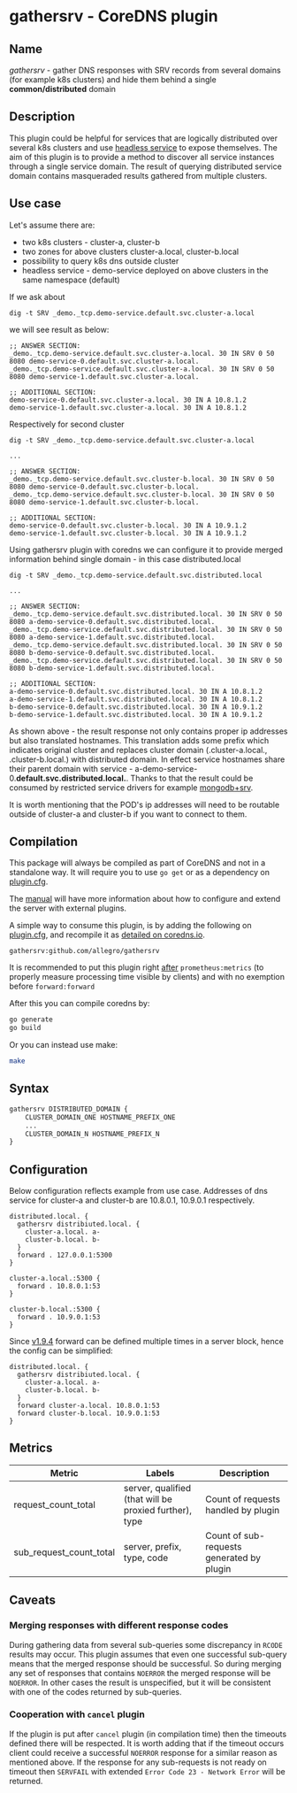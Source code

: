 # gathersrv - CoreDNS plugin

## Name

*gathersrv* - gather DNS responses with SRV records from several domains (for example k8s clusters) and hide them behind a single **common/distributed** domain

## Description

This plugin could be helpful for services that are logically distributed over several k8s clusters and use [headless service](https://kubernetes.io/docs/concepts/services-networking/service/#headless-services) to expose themselves.
The aim of this plugin is to provide a method to discover all service instances through a single service domain. The result of querying distributed service domain contains
masqueraded results gathered from multiple clusters.


## Use case


Let's assume there are:
* two k8s clusters - cluster-a, cluster-b
* two zones for above clusters cluster-a.local, cluster-b.local
* possibility to query k8s dns outside cluster
* headless service - demo-service deployed on above clusters in the same namespace (default)

If we ask about

```
dig -t SRV _demo._tcp.demo-service.default.svc.cluster-a.local
```

we will see result as below:

```
;; ANSWER SECTION:
_demo._tcp.demo-service.default.svc.cluster-a.local. 30 IN SRV 0 50 8080 demo-service-0.default.svc.cluster-a.local.
_demo._tcp.demo-service.default.svc.cluster-a.local. 30 IN SRV 0 50 8080 demo-service-1.default.svc.cluster-a.local.

;; ADDITIONAL SECTION:
demo-service-0.default.svc.cluster-a.local. 30 IN A 10.8.1.2
demo-service-1.default.svc.cluster-a.local. 30 IN A 10.8.1.2
```

Respectively for second cluster

```
dig -t SRV _demo._tcp.demo-service.default.svc.cluster-a.local

...

;; ANSWER SECTION:
_demo._tcp.demo-service.default.svc.cluster-b.local. 30 IN SRV 0 50 8080 demo-service-0.default.svc.cluster-b.local.
_demo._tcp.demo-service.default.svc.cluster-b.local. 30 IN SRV 0 50 8080 demo-service-1.default.svc.cluster-b.local.

;; ADDITIONAL SECTION:
demo-service-0.default.svc.cluster-b.local. 30 IN A 10.9.1.2
demo-service-1.default.svc.cluster-b.local. 30 IN A 10.9.1.2
```

Using gathersrv plugin with coredns we can configure it to provide merged information behind single domain - in this case distributed.local



```
dig -t SRV _demo._tcp.demo-service.default.svc.distributed.local

...

;; ANSWER SECTION:
_demo._tcp.demo-service.default.svc.distributed.local. 30 IN SRV 0 50 8080 a-demo-service-0.default.svc.distributed.local.
_demo._tcp.demo-service.default.svc.distributed.local. 30 IN SRV 0 50 8080 a-demo-service-1.default.svc.distributed.local.
_demo._tcp.demo-service.default.svc.distributed.local. 30 IN SRV 0 50 8080 b-demo-service-0.default.svc.distributed.local.
_demo._tcp.demo-service.default.svc.distributed.local. 30 IN SRV 0 50 8080 b-demo-service-1.default.svc.distributed.local.

;; ADDITIONAL SECTION:
a-demo-service-0.default.svc.distributed.local. 30 IN A 10.8.1.2
a-demo-service-1.default.svc.distributed.local. 30 IN A 10.8.1.2
b-demo-service-0.default.svc.distributed.local. 30 IN A 10.9.1.2
b-demo-service-1.default.svc.distributed.local. 30 IN A 10.9.1.2
```


As shown above - the result response not only contains proper ip addresses but also translated hostnames.
This translation adds some prefix which indicates original cluster and replaces cluster domain (.cluster-a.local., .cluster-b.local.) with distributed domain.
In effect service hostnames share their parent domain with service - a-demo-service-0.**default.svc.distributed.local.**.
Thanks to that the result could be consumed by restricted service drivers for example [mongodb+srv](https://docs.mongodb.com/manual/reference/connection-string/#dns-seed-list-connection-format).

It is worth mentioning that the POD's ip addresses will need to be routable outside of cluster-a and cluster-b if you want to connect to them.

## Compilation

This package will always be compiled as part of CoreDNS and not in a standalone way. It will require you to use `go get` or as a dependency on [plugin.cfg](https://github.com/coredns/coredns/blob/master/plugin.cfg).

The [manual](https://coredns.io/manual/toc/#what-is-coredns) will have more information about how to configure and extend the server with external plugins.

A simple way to consume this plugin, is by adding the following on [plugin.cfg](https://github.com/coredns/coredns/blob/master/plugin.cfg), and recompile it as [detailed on coredns.io](https://coredns.io/2017/07/25/compile-time-enabling-or-disabling-plugins/#build-with-compile-time-configuration-file).

~~~
gathersrv:github.com/allegro/gathersrv
~~~

It is recommended to put this plugin right [after](https://github.com/coredns/coredns/blob/master/plugin.cfg#L37) `prometheus:metrics` (to properly measure processing time visible by clients) and with no exemption before `forward:forward`

After this you can compile coredns by:

``` sh
go generate
go build
```

Or you can instead use make:

``` sh
make
```

## Syntax

~~~ txt
gathersrv DISTRIBUTED_DOMAIN {
    CLUSTER_DOMAIN_ONE HOSTNAME_PREFIX_ONE
    ...
    CLUSTER_DOMAIN_N HOSTNAME_PREFIX_N
}
~~~

## Configuration

Below configuration reflects example from use case.
Addresses of dns service for cluster-a and cluster-b are 10.8.0.1, 10.9.0.1 respectively.

```
distributed.local. {
  gathersrv distribiuted.local. {
	cluster-a.local. a-
	cluster-b.local. b-
  }
  forward . 127.0.0.1:5300
}

cluster-a.local.:5300 {
  forward . 10.8.0.1:53
}

cluster-b.local.:5300 {
  forward . 10.9.0.1:53
}
```

Since [v1.9.4](https://github.com/coredns/coredns/releases/tag/v1.9.4) forward can be defined multiple times in a server block, hence the config can be simplified:

```
distributed.local. {
  gathersrv distribiuted.local. {
	cluster-a.local. a-
	cluster-b.local. b-
  }
  forward cluster-a.local. 10.8.0.1:53
  forward cluster-b.local. 10.9.0.1:53
}
```

## Metrics

| Metric    | Labels                                                 | Description                         |
|-----------|--------------------------------------------------------|-------------------------------------|
| request_count_total    | server, qualified (that will be proxied further), type | Count of requests handled by plugin |
| sub_request_count_total    | server, prefix, type, code                             | Count of sub-requests generated by plugin |


## Caveats

### Merging responses with different response codes

During gathering data from several sub-queries some discrepancy in `RCODE` results may occur.
This plugin assumes that even one successful sub-query means that the merged response should be successful.
So during merging any set of responses that contains `NOERROR` the merged response will be `NOERROR`.
In other cases the result is unspecified, but it will be consistent with one of the codes returned by sub-queries.

### Cooperation with `cancel` plugin

If the plugin is put after `cancel` plugin (in compilation time) then the timeouts defined there will be respected.
It is worth adding that if the timeout occurs client could receive a successful `NOERROR` response for a similar reason as mentioned above.
If the response for any sub-requests is not ready on timeout then `SERVFAIL` with extended `Error Code 23 - Network Error` will be returned.
